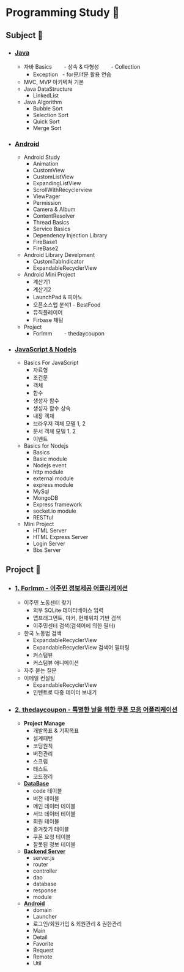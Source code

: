 # Programming Study :open_file_folder:



## Subject :open_file_folder:

- ### [Java](https://github.com/qskeksq/Study/tree/master/Java)
    - 자바 Basics
        - 상속 & 다형성
        - Collection
        - Exception
    - for문/if문 활용 연습
    - MVC, MVP 아키텍쳐 기본
    - Java DataStructure
        - LinkedList
    - Java Algorithm
        - Bubble Sort
        - Selection Sort
        - Quick Sort
        - Merge Sort
    

- ### [Android](https://github.com/qskeksq/Study/tree/master/Android)
    - Android Study
        - Animation
        - CustomView
        - CustomListView
        - ExpandingListView
        - ScrollWithRecyclerview
        - ViewPager
        - Permission
        - Camera & Album
        - ContentResolver
        - Thread Basics
        - Service Basics
        - Dependency Injection Library
        - FireBase1
        - FireBase2
    - Android Library Develpment
        - CustomTabIndicator
        - ExpandableRecyclerView
    - Android Mini Project
        - 계산기1
        - 계산기2
        - LaunchPad & 피아노
        - 오픈소스앱 분석1 - BestFood
        - 뮤직플레이어
        - Firbase 채팅
     - Project
        - ForImm
        - thedaycoupon

- ### [JavaScript & Nodejs](https://github.com/qskeksq/Study/tree/master/Nodejs)
    - Basics For JavaScript
        - 자료형
        - 조건문
        - 객체
        - 함수
        - 생성자 함수
        - 생성자 함수 상속
        - 내장 객체
        - 브라우저 객체 모델 1, 2
        - 문서 객체 모델 1, 2
        - 이벤트
    - Basics for Nodejs
        - Basics
        - Basic module
        - Nodejs event
        - http module
        - external module
        - express module
        - MySql
        - MongoDB
        - Express framework
        - socket.io module
        - RESTful
    - Mini Project
        - HTML Server
        - HTML Express Server
        - Login Server
        - Bbs Server
        
## Project :open_file_folder:

- ### [1. ForImm - 이주민 정보제공 어플리케이션](https://github.com/qskeksq/ForImm)
    - 이주민 노동센터 찾기
        - 외부 SQLite 데이터베이스 입력
        - 맵프래그먼트, 마커, 현재위치 기반 검색
        - 이주민센터 검색(검색어에 의한 필터)
    - 한국 노동법 검색
        - ExpandableRecyclerView
        - ExpandableRecyclerView 검색어 필터링
        - 커스텀뷰
        - 커스텀뷰 애니메이션
    - 자주 묻는 질문
    - 이메일 컨설팅
        - ExpandableRecyclerView
        - 인텐트로 다중 데이터 보내기 
        
- ### [2. thedaycoupon - 특별한 날을 위한 쿠폰 모음 어플리케이션](https://github.com/qskeksq/thedaycoupon)

    - __Project Manage__
        - 개발목표 & 기획목표
        - 설계패턴
        - 코딩원칙
        - 버전관리
        - 스크럼
        - 테스트
        - 코드정리
    - [__DataBase__](https://github.com/qskeksq/thedaycoupon_DB)
        - code 테이블
        - 버전 테이블
        - 메인 데이터 테이블
        - 서브 데이터 테이블
        - 회원 테이블
        - 즐겨찾기 테이블
        - 쿠폰 요청 테이블
        - 잘못된 정보 테이블
    - [__Backend Server__](https://github.com/qskeksq/thedaycoupon_Server)
        - server.js
        - router
        - controller
        - dao
        - database
        - response
        - module
    - [__Android__](https://github.com/qskeksq/thedaycoupon_Android)
        - domain
        - Launcher
        - 로그인/회원가입 & 회원관리 & 권한관리
        - Main
        - Detail
        - Favorite
        - Request
        - Remote
        - Util


